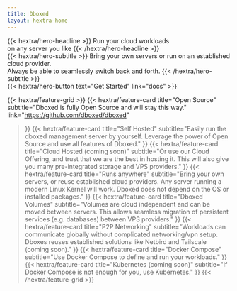 ```yaml
---
title: Dboxed
layout: hextra-home
---
```


<div class="hx:mt-6 hx:mb-6">
{{< hextra/hero-headline >}}
Run your cloud workloads&nbsp;<br class="hx:sm:block hx:hidden" />on any server you like
{{< /hextra/hero-headline >}}
</div>

<div class="hx:mb-12">
{{< hextra/hero-subtitle >}}
Bring your own servers or run on an established cloud provider.&nbsp;<br class="hx:sm:block hx:hidden" />
Always be able to seamlessly switch back and forth.
{{< /hextra/hero-subtitle >}}
</div>

<div class="hx:mb-6">
{{< hextra/hero-button text="Get Started" link="docs" >}}
</div>

<div class="hx:mt-6"></div>

{{< hextra/feature-grid >}}
  {{< hextra/feature-card
    title="Open Source"
    subtitle="Dboxed is fully Open Source and will stay this way."
    link="https://github.com/dboxed/dboxed"
  >}}
  {{< hextra/feature-card
    title="Self Hosted"
    subtitle="Easily run the dboxed management server by yourself. Leverage the power of Open Source and use all features of Dboxed."
  >}}
  {{< hextra/feature-card
    title="Cloud Hosted (coming soon)"
    subtitle="Or use our Cloud Offering, and trust that we are the best in hosting it. This will also give you many pre-integrated storage and VPS providers."
  >}}
  {{< hextra/feature-card
    title="Runs anywhere"
    subtitle="Bring your own servers, or reuse established cloud providers. Any server running a modern Linux Kernel will work. Dboxed does not depend on the OS or installed packages."
  >}}
  {{< hextra/feature-card
    title="Dboxed Volumes"
    subtitle="Volumes are cloud independent and can be moved between servers. This allows seamless migration of persistent services (e.g. databases) between VPS providers."
  >}}
  {{< hextra/feature-card
    title="P2P Networking"
    subtitle="Workloads can communicate globally without complicated networking/vpn setup. Dboxes reuses established solutions like Netbird and Tailscale (coming soon)."
  >}}
  {{< hextra/feature-card
    title="Docker Compose"
    subtitle="Use Docker Compose to define and run your workloads."
  >}}
  {{< hextra/feature-card
    title="Kubernetes (coming soon)"
    subtitle="If Docker Compose is not enough for you, use Kubernetes."
  >}}
{{< /hextra/feature-grid >}}